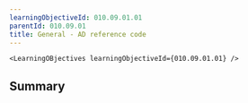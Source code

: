 ```yaml
---
learningObjectiveId: 010.09.01.01
parentId: 010.09.01
title: General - AD reference code
---
```


```tsx eval
<LearningOBjectives learningObjectiveId={010.09.01.01} />
```

## Summary
